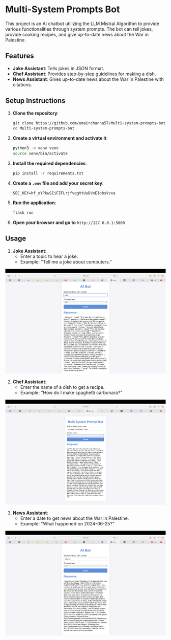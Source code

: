 # Multi-System Prompts Bot

This project is an AI chatbot utilizing the LLM Mistral Algorithm to provide various functionalities through system prompts. The bot can tell jokes, provide cooking recipes, and give up-to-date news about the War in Palestine.

## Features

- **Joke Assistant**: Tells jokes in JSON format.
- **Chef Assistant**: Provides step-by-step guidelines for making a dish.
- **News Assistant**: Gives up-to-date news about the War in Palestine with citations.

## Setup Instructions

1. **Clone the repository**:
    ```bash
    git clone https://github.com/umairchanna57/Multi-system-prompts-bot.git
    cd Multi-system-prompts-bot
    ```

2. **Create a virtual environment and activate it**:
    ```bash
    python3 -m venv venv
    source venv/bin/activate
    ```

3. **Install the required dependencies**:
    ```bash
    pip install -r requirements.txt
    ```

4. **Create a `.env` file and add your secret key**:
    ```env
    SEC_KEY=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
    ```

5. **Run the application**:
    ```bash
    flask run
    ```

6. **Open your browser and go to** `http://127.0.0.1:5000`

## Usage

1. **Joke Assistant**:
    - Enter a topic to hear a joke.
    - Example: "Tell me a joke about computers."

   
<div align="center">
  <img width="512" src="static/img/joke.png">
</div>


2. **Chef Assistant**:
    - Enter the name of a dish to get a recipe.
    - Example: "How do I make spaghetti carbonara?"

  
<div align="center">
  <img width="512" src="static/img/chef.png">
</div>


3. **News Assistant**:
    - Enter a date to get news about the War in Palestine.
    - Example: "What happened on 2024-06-25?"

<div align="center">
  <img width="512" src="static/img/news.png">
</div>

